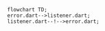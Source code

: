 <!---
Generated by https://github.com/polina-c/layerlens
Dependencies that create loop are markes with `!`.
-->

```mermaid
flowchart TD;
error.dart-->listener.dart;
listener.dart--!-->error.dart;
```

